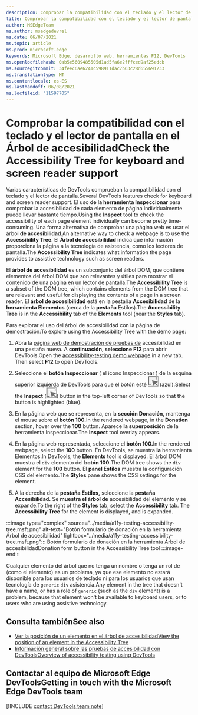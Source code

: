 ```yaml
---
description: Comprobar la compatibilidad con el teclado y el lector de pantalla en el Árbol de accesibilidad.
title: Comprobar la compatibilidad con el teclado y el lector de pantalla en el Árbol de accesibilidad
author: MSEdgeTeam
ms.author: msedgedevrel
ms.date: 06/07/2021
ms.topic: article
ms.prod: microsoft-edge
keywords: Microsoft Edge, desarrollo web, herramientas F12, DevTools
ms.openlocfilehash: 0ab5e5609485505d1ad5fa6e2fffced9af25edcb
ms.sourcegitcommit: 34feec6ae6241c598911dac7b63c28d655691233
ms.translationtype: MT
ms.contentlocale: es-ES
ms.lasthandoff: 06/08/2021
ms.locfileid: "11597705"
---
```

# <a name="check-the-accessibility-tree-for-keyboard-and-screen-reader-support"></a><span data-ttu-id="9993a-104">Comprobar la compatibilidad con el teclado y el lector de pantalla en el Árbol de accesibilidad</span><span class="sxs-lookup"><span data-stu-id="9993a-104">Check the Accessibility Tree for keyboard and screen reader support</span></span>

<!-- Accessibility tab: Accessibility Tree -->

<span data-ttu-id="9993a-105">Varias características de DevTools comprueban la compatibilidad con el teclado y el lector de pantalla.</span><span class="sxs-lookup"><span data-stu-id="9993a-105">Several DevTools features check for keyboard and screen reader support.</span></span>  <span data-ttu-id="9993a-106">El uso **de la herramienta Inspeccionar** para comprobar la accesibilidad de cada elemento de página individualmente puede llevar bastante tiempo.</span><span class="sxs-lookup"><span data-stu-id="9993a-106">Using the **Inspect** tool to check the accessibility of each page element individually can become pretty time-consuming.</span></span>  <span data-ttu-id="9993a-107">Una forma alternativa de comprobar una página web es usar el árbol **de accesibilidad**.</span><span class="sxs-lookup"><span data-stu-id="9993a-107">An alternative way to check a webpage is to use the **Accessibility Tree**.</span></span>  <span data-ttu-id="9993a-108">El **Árbol de accesibilidad** indica qué información proporciona la página a la tecnología de asistencia, como los lectores de pantalla.</span><span class="sxs-lookup"><span data-stu-id="9993a-108">The **Accessibility Tree** indicates what information the page provides to assistive technology such as screen readers.</span></span>

<span data-ttu-id="9993a-109">El **árbol de accesibilidad** es un subconjunto del árbol DOM, que contiene elementos del árbol DOM que son relevantes y útiles para mostrar el contenido de una página en un lector de pantalla.</span><span class="sxs-lookup"><span data-stu-id="9993a-109">The **Accessibility Tree** is a subset of the DOM tree, which contains elements from the DOM tree that are relevant and useful for displaying the contents of a page in a screen reader.</span></span>  <span data-ttu-id="9993a-110">El **árbol de accesibilidad** está en la pestaña **Accesibilidad** de la **herramienta Elementos** (cerca de la **pestaña** Estilos).</span><span class="sxs-lookup"><span data-stu-id="9993a-110">The **Accessibility Tree** is in the **Accessibility** tab of the **Elements** tool (near the **Styles** tab).</span></span>


<span data-ttu-id="9993a-111">Para explorar el uso del árbol de accesibilidad con la página de demostración:</span><span class="sxs-lookup"><span data-stu-id="9993a-111">To explore using the Accessibility Tree with the demo page:</span></span>

1.  <span data-ttu-id="9993a-112">Abra la [página web de demostración de pruebas de][DevToolsA11yErrorsDemopage] accesibilidad en una pestaña nueva.  A **continuación, seleccione F12** para abrir DevTools.</span><span class="sxs-lookup"><span data-stu-id="9993a-112">Open the [accessibility-testing demo webpage][DevToolsA11yErrorsDemopage] in a new tab.  Then select **F12** to open DevTools.</span></span>

1.  <span data-ttu-id="9993a-113">Seleccione el **botón Inspeccionar** \( el icono Inspeccionar \) de la esquina superior izquierda de DevTools para que el botón esté ![ resaltado ](../media/inspect-icon.msft.png) (azul).</span><span class="sxs-lookup"><span data-stu-id="9993a-113">Select the **Inspect** \(![the Inspect icon](../media/inspect-icon.msft.png)\) button in the top-left corner of DevTools so that the button is highlighted (blue).</span></span>

1.  <span data-ttu-id="9993a-114">En la página web que se representa, en la **sección Donación,** mantenga el mouse sobre el **botón 100.**</span><span class="sxs-lookup"><span data-stu-id="9993a-114">In the rendered webpage, in the **Donation** section, hover over the **100** button.</span></span>  <span data-ttu-id="9993a-115">Aparece **la superposición** de la herramienta Inspeccionar.</span><span class="sxs-lookup"><span data-stu-id="9993a-115">The **Inspect** tool overlay appears.</span></span>

1.  <span data-ttu-id="9993a-116">En la página web representada, seleccione el **botón 100.**</span><span class="sxs-lookup"><span data-stu-id="9993a-116">In the rendered webpage, select the **100** button.</span></span>  <span data-ttu-id="9993a-117">En DevTools, se muestra **la** herramienta Elementos.</span><span class="sxs-lookup"><span data-stu-id="9993a-117">In DevTools, the **Elements** tool is displayed.</span></span>  <span data-ttu-id="9993a-118">El árbol DOM muestra el `div` elemento del **botón 100.**</span><span class="sxs-lookup"><span data-stu-id="9993a-118">The DOM tree shows the `div` element for the **100** button.</span></span>  <span data-ttu-id="9993a-119">El **panel Estilos** muestra la configuración CSS del elemento.</span><span class="sxs-lookup"><span data-stu-id="9993a-119">The **Styles** pane shows the CSS settings for the element.</span></span>

1.  <span data-ttu-id="9993a-120">A la derecha de la **pestaña Estilos,** seleccione la **pestaña Accesibilidad.**  Se **muestra el árbol de** accesibilidad del elemento y se expande.</span><span class="sxs-lookup"><span data-stu-id="9993a-120">To the right of the **Styles** tab, select the **Accessibility** tab.  The **Accessibility Tree** for the element is displayed, and is expanded.</span></span>

:::image type="complex" source="../media/a11y-testing-accessibility-tree.msft.png" alt-text="Botón formulario de donación en la herramienta Árbol de accesibilidad" lightbox="../media/a11y-testing-accessibility-tree.msft.png":::
    <span data-ttu-id="9993a-122">Botón formulario de donación en la herramienta Árbol de accesibilidad</span><span class="sxs-lookup"><span data-stu-id="9993a-122">Donation form button in the Accessibility Tree tool</span></span>
:::image-end:::

<span data-ttu-id="9993a-123">Cualquier elemento del árbol que no tenga un nombre o tenga un rol de (como el elemento) es un problema, ya que ese elemento no estará disponible para los usuarios de teclado ni para los usuarios que usan tecnología de `generic` `div` asistencia.</span><span class="sxs-lookup"><span data-stu-id="9993a-123">Any element in the tree that doesn't have a name, or has a role of `generic` (such as the `div` element) is a problem, because that element won't be available to keyboard users, or to users who are using assistive technology.</span></span>


## <a name="see-also"></a><span data-ttu-id="9993a-124">Consulta también</span><span class="sxs-lookup"><span data-stu-id="9993a-124">See also</span></span>

*  [<span data-ttu-id="9993a-125">Ver la posición de un elemento en el árbol de accesibilidad</span><span class="sxs-lookup"><span data-stu-id="9993a-125">View the position of an element in the Accessibility Tree</span></span>][DevtoolsAccessibilityAccessibilityTabViewTree]
*  [<span data-ttu-id="9993a-126">Información general sobre las pruebas de accesibilidad con DevTools</span><span class="sxs-lookup"><span data-stu-id="9993a-126">Overview of accessibility testing using DevTools</span></span>](accessibility-testing-in-devtools.md)


## <a name="getting-in-touch-with-the-microsoft-edge-devtools-team"></a><span data-ttu-id="9993a-127">Contactar al equipo de Microsoft Edge DevTools</span><span class="sxs-lookup"><span data-stu-id="9993a-127">Getting in touch with the Microsoft Edge DevTools team</span></span>  

[!INCLUDE [contact DevTools team note](../includes/contact-devtools-team-note.md)]  


<!-- links -->
[DevtoolsAccessibilityAccessibilityTabViewTree]: accessibility-tab.md#view-the-position-of-an-element-in-the-accessibility-tree "Ver la posición de un elemento en el árbol de accesibilidad: probar la accesibilidad mediante la pestaña Accesibilidad | Microsoft Docs"
[DevToolsA11yErrorsDemopage]: https://microsoftedge.github.io/DevToolsSamples/a11y-testing/page-with-errors.html "Página web de demostración de pruebas de accesibilidad | GitHub"
